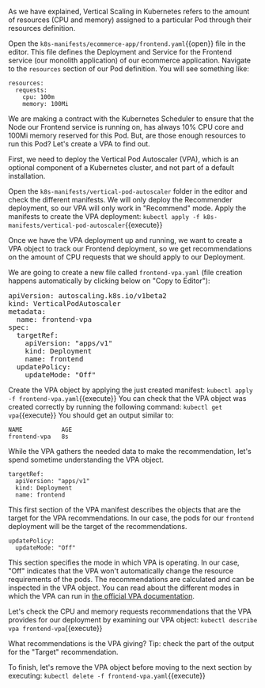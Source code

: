 As we have explained, Vertical Scaling in Kubernetes refers to the amount of resources (CPU and memory) assigned to a particular Pod through their resources definition.

Open the `k8s-manifests/ecommerce-app/frontend.yaml`{{open}} file in the editor. This file defines the Deployment and Service for the Frontend service (our monolith application) of our ecommerce application. Navigate to the `resources` section of our Pod definition. You will see something like:

```
resources:
  requests:
    cpu: 100m
    memory: 100Mi
```

We are making a contract with the Kubernetes Scheduler to ensure that the Node our Frontend service is running on, has always 10% CPU core and 100Mi memory reserved for this Pod. But, are those enough resources to run this Pod? Let's create a VPA to find out.

First, we need to deploy the Vertical Pod Autoscaler (VPA), which is an optional component of a Kubernetes cluster, and not part of a default installation.

Open the `k8s-manifests/vertical-pod-autoscaler` folder in the editor and check the different manifests. We will only deploy the Recommender deployment, so our VPA will only work in "Recommend" mode. Apply the manifests to create the VPA deployment: `kubectl apply -f k8s-manifests/vertical-pod-autoscaler`{{execute}}

Once we have the VPA deployment up and running, we want to create a VPA object to track our Frontend deployment, so we get recommendations on the amount of CPU requests that we should apply to our Deployment.

We are going to create a new file called `frontend-vpa.yaml` (file creation happens automatically by clicking below on "Copy to Editor"):

<pre class="file" data-filename="frontend-vpa.yaml" data-target="replace">
apiVersion: autoscaling.k8s.io/v1beta2
kind: VerticalPodAutoscaler
metadata:
  name: frontend-vpa
spec:
  targetRef:
    apiVersion: "apps/v1"
    kind: Deployment
    name: frontend
  updatePolicy:
    updateMode: "Off"
</pre>

Create the VPA object by applying the just created manifest: `kubectl apply -f frontend-vpa.yaml`{{execute}} You can check that the VPA object was created correctly by running the following command: `kubectl get vpa`{{execute}} You should get an output similar to:

```
NAME           AGE
frontend-vpa   8s
```

While the VPA gathers the needed data to make the recommendation, let's spend sometime understanding the VPA object.

```
targetRef:
  apiVersion: "apps/v1"
  kind: Deployment
  name: frontend
```

This first section of the VPA manifest describes the objects that are the target for the VPA recommendations. In our case, the pods for our `frontend` deployment will be the target of the recommendations.

```
updatePolicy:
  updateMode: "Off"
```

This section specifies the mode in which VPA is operating. In our case, "Off" indicates that the VPA won't automatically change the resource requirements of the pods. The recommendations are calculated and can be inspected in the VPA object. You can read about the different modes in which the VPA can run in [the official VPA documentation](https://github.com/kubernetes/autoscaler/tree/master/vertical-pod-autoscaler#quick-start).

Let's check the CPU and memory requests recommendations that the VPA provides for our deployment by examining our VPA object: `kubectl describe vpa frontend-vpa`{{execute}}

What recommendations is the VPA giving? Tip: check the part of the output for the "Target" recommendation.

To finish, let's remove the VPA object before moving to the next section by executing: `kubectl delete -f frontend-vpa.yaml`{{execute}}
